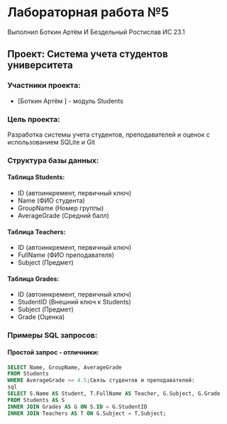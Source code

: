 # Лабораторная работа №5
Выполнил Боткин Артём И Бездельный Ростислав ИС 23.1
## Проект: Система учета студентов университета

###  Участники проекта:
- [Боткин Артём ] - модуль Students


###  Цель проекта:
Разработка системы учета студентов, преподавателей и оценок с использованием SQLite и Git

###  Структура базы данных:

#### Таблица Students:
- ID (автоинкремент, первичный ключ)
- Name (ФИО студента)
- GroupName (Номер группы) 
- AverageGrade (Средний балл)

#### Таблица Teachers:
- ID (автоинкремент, первичный ключ)
- FullName (ФИО преподавателя)
- Subject (Предмет)

#### Таблица Grades:
- ID (автоинкремент, первичный ключ) 
- StudentID (Внешний ключ к Students)
- Subject (Предмет)
- Grade (Оценка)

###  Примеры SQL запросов:

#### Простой запрос - отличники:
```sql
SELECT Name, GroupName, AverageGrade
FROM Students
WHERE AverageGrade >= 4.5;Связь студентов и преподавателей:
sql
SELECT S.Name AS Student, T.FullName AS Teacher, G.Subject, G.Grade
FROM Students AS S
INNER JOIN Grades AS G ON S.ID = G.StudentID
INNER JOIN Teachers AS T ON G.Subject = T.Subject;

